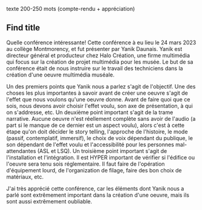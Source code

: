 texte 200-250 mots 
(compte-rendu + appréciation)

## Find title

Quelle conférence intéressante! Cette conférence à eu lieu le 24 mars 2023 au collège Montmorency, et fut présenter par Yanik Daunais. Yanik est directeur général et producteur chez Halo Création, une firme multimédia qui focus sur la création de projet multimédia pour les musée. Le but de sa conférence était de nous instruire sur le travail des techniciens dans la création d'une oeuvre multimédia muséale.

Un des premiers points que Yanik nous a parlez s'agit de l'objectif. Une des choses les plus importantes à savoir avant de créer une oeuvre s'agit de l'effet que nous voulons qu'une oeuvre donne. Avant de faire quoi que ce sois, nous devons avoir choisir l'effet voulu, son axe de présentation, à qui on s'addresse, etc.
Un deuxième point important s'agit de la trame narrative. Aucune oeuvre n'est réellement complète sans avoir de l'audio (a part si le manque de ce dernier est un aspect voulu), alors c'est à cette étape qu'on doit décider le story telling, l'approche de l'histoire,  le mode (passif, contemplatif, immersif), le choix de voix dépendant du publique, le son dépendant de l'effet voulu et l'accessibilité pour les personnes mal-attendantes (ASL et LSQ).
Un troisième point important s'agit de l'installation et l'intégration. Il est HYPER important de vérifier si l'édifice ou l'oeuvre sera tenu sois réglementaire. Il faut faire de l'opération d'équipement lourd, de l'organization de filage, faire des bon choix de matériaux, etc.

J'ai très apprécié cette conférence, car les éléments dont Yanik nous a parlé sont extrêmement important dans la création d'une oeuvre, mais ils sont aussi extrêmement oubliable.



 


